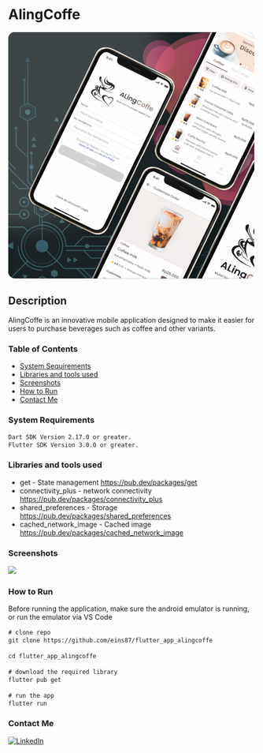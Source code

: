 # AlingCoffe
<img src="https://github.com/eins87/flutter_app_alingcoffe/blob/main/screenshoots/sc.png" width="500" />

## Description
<p>
AlingCoffe is an innovative mobile application designed to make it easier for users to purchase beverages such as coffee and other variants.
</p>

### Table of Contents
- [System Sequirements](#system-requirements)
- [Libraries and tools used](#libraries-and-tools-used)
- [Screenshots](#screenshots)
- [How to Run](#how-to-run)
- [Contact Me](#contactme)

### System Requirements
```
Dart SDK Version 2.17.0 or greater.
Flutter SDK Version 3.0.0 or greater.
```

### Libraries and tools used
- get - State management
  https://pub.dev/packages/get
- connectivity_plus - network connectivity
  https://pub.dev/packages/connectivity_plus
- shared_preferences - Storage
  https://pub.dev/packages/shared_preferences
- cached_network_image - Cached image
  https://pub.dev/packages/cached_network_image

### Screenshots
<img src="https://github.com/eins87/flutter_app_alingcoffe/blob/main/screenshoots/demo.gif" width="148" />

### How to Run
<p>Before running the application, make sure the android emulator is running, or run the emulator via VS Code</p>

```
# clone repo
git clone https://github.com/eins87/flutter_app_alingcoffe

cd flutter_app_alingcoffe

# download the required library
flutter pub get

# run the app
flutter run
```

### Contact Me
[![LinkedIn](https://img.shields.io/badge/linkedin-%230077B5.svg?style=for-the-badge&logo=linkedin&logoColor=white)](https://www.linkedin.com/in/andiwinata87/)
